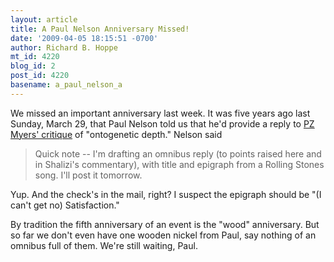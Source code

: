 ```yaml
---
layout: article
title: A Paul Nelson Anniversary Missed!
date: '2009-04-05 18:15:51 -0700'
author: Richard B. Hoppe
mt_id: 4220
blog_id: 2
post_id: 4220
basename: a_paul_nelson_a
---
```

We missed an important anniversary last week.  It was five years ago last Sunday, March 29, that Paul Nelson told us that he'd provide a reply to [PZ Myers' critique](http://pandasthumb.org/pt-archives/000048.html) of "ontogenetic depth."  Nelson said

> Quick note -- I'm drafting an omnibus reply (to points raised here and in Shalizi's commentary), with title and epigraph from a Rolling Stones song.  I'll post it tomorrow.

Yup.  And the check's in the mail, right?  I suspect the epigraph should be "(I can't get no) Satisfaction."

By tradition the fifth anniversary of an event is the "wood" anniversary.  But so far we don't even have one wooden nickel from Paul, say nothing of an omnibus full of them.  We're still waiting, Paul.
